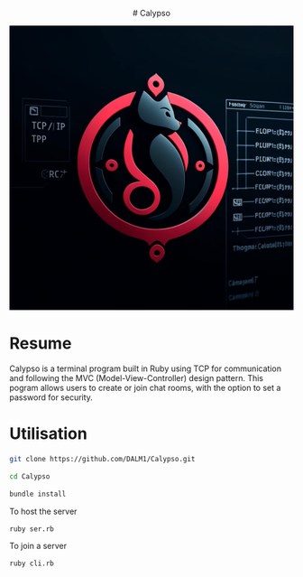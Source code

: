 <p align="center">
# Calypso
</p>

![Logo de Calypso](assets/calypso-logo.png)

# Resume
Calypso is a terminal program built in Ruby using TCP for communication and following the MVC (Model-View-Controller) design pattern. This pogram allows users to create or join chat rooms, with the option to set a password for security.

# Utilisation
```sh
git clone https://github.com/DALM1/Calypso.git
```

```sh
cd Calypso
```

```sh
bundle install
```

To host the server
```sh
ruby ser.rb
```

To join a server
```sh
ruby cli.rb
```
